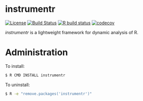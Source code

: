 # instrumentr

[![License](https://img.shields.io/badge/License-Apache%202.0-blue.svg)](https://opensource.org/licenses/Apache-2.0)
[![Build Status](https://travis-ci.com/PRL-PRG/instrumentr.svg?branch=master)](https://travis-ci.com/PRL-PRG/instrumentr)
[![R build status](https://github.com/PRL-PRG/instrumentr/workflows/R-CMD-check/badge.svg)](https://github.com/PRL-PRG/instrumentr/actions)
[![codecov](https://codecov.io/gh/PRL-PRG/instrumentr/branch/master/graph/badge.svg)](https://codecov.io/gh/PRL-PRG/instrumentr)

*instrumentr* is a lightweight framework for dynamic analysis of R.


# Administration

To install:

```sh
$ R CMD INSTALL instrumentr
```

To uninstall:

```sh
$ R -e "remove.packages('instrumentr')"
```
